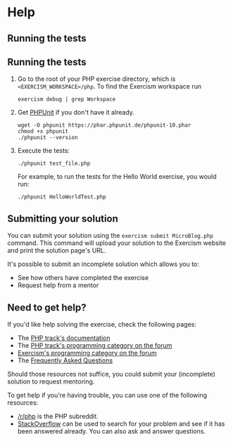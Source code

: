 # Help

## Running the tests

## Running the tests

1. Go to the root of your PHP exercise directory, which is `<EXERCISM_WORKSPACE>/php`.
   To find the Exercism workspace run

       exercism debug | grep Workspace

2. Get [PHPUnit] if you don't have it already.

       wget -O phpunit https://phar.phpunit.de/phpunit-10.phar
       chmod +x phpunit
       ./phpunit --version

3. Execute the tests:

       ./phpunit test_file.php

   For example, to run the tests for the Hello World exercise, you would run:

       ./phpunit HelloWorldTest.php

[PHPUnit]: https://phpunit.de

## Submitting your solution

You can submit your solution using the `exercism submit MicroBlog.php` command.
This command will upload your solution to the Exercism website and print the solution page's URL.

It's possible to submit an incomplete solution which allows you to:

- See how others have completed the exercise
- Request help from a mentor

## Need to get help?

If you'd like help solving the exercise, check the following pages:

- The [PHP track's documentation](https://exercism.org/docs/tracks/php)
- The [PHP track's programming category on the forum](https://forum.exercism.org/c/programming/php)
- [Exercism's programming category on the forum](https://forum.exercism.org/c/programming/5)
- The [Frequently Asked Questions](https://exercism.org/docs/using/faqs)

Should those resources not suffice, you could submit your (incomplete) solution to request mentoring.

To get help if you're having trouble, you can use one of the following resources:

 - [/r/php](https://www.reddit.com/r/php) is the PHP subreddit.
 - [StackOverflow](https://stackoverflow.com/questions/tagged/php) can be used to search for your problem and see if it has been answered already. You can also ask and answer questions.